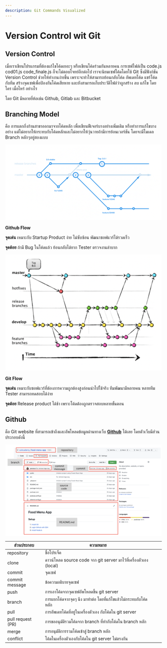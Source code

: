 ```yaml
---
description: Git Commands Visualized
---
```


# Version Control wit Git

## Version Control

เมื่อเราเขียนโปรแกรมที่ต้องแก้ไขโค้ดเยอะๆ หรือเขียนโค้ดร่วมกันหลายคน การเซฟไฟล์เป็น code.js cod01.js code\_finale.js ก็จะไม่ตอบโจทย์อีกต่อไป เราจะนิยมเซฟโค้ดโดยใช้ Git ซึ่งมีฟังก์ชัน Version Control ช่วยให้ทำงานง่ายขึ้น เพราะจะทำให้สามารถย้อนกลับโค้ด อัพเดทโค้ด แชร์โค้ดกับทีม สร้างจุดเซฟเพื่อป้องกันโค้ดเสียหาย และยังสามารถเก็บประวัติไฟล์ว่าถูกสร้าง ลบ แก้ไข โดยใคร เมื่อไหร่ อย่างไร&#x20;

โดย Git มีหลายยี่ห้อเช่น Github, Gitlab และ Bitbucket

## Branching Model

คือ การแตกกิ่งก้านสาขาออกมาจากโค้ดหลัก เพื่อเขียนฟีเจอร์บางอย่างเพิ่มเติม หรือทำการแก้ไขบางอย่าง แต่ไม่อยากให้กระทบกับโค้ดหลักและไม่อยากให้วุ่นวายถ้ามีการย้อนเวอร์ชัน โดยจะมีโมเดล Branch หลักๆอยู่สองแบบ

![Github Flow](<.gitbook/assets/Screen Shot 2565-05-20 at 15.03.51 (2).png>)

**Github Flow**

**จุดเด่น** เหมาะกับ Startup Product ง่าย ไม่ซับซ้อน พัฒนาซอฟแวร์ได้รวดเร็ว

**จุดด้อย** ถ้ามี Bug ในโค้ดแล้ว ย้อนกลับได้ยาก Tester ตรวจงานลำบาก

![Git Flow](<.gitbook/assets/Screen Shot 2565-05-20 at 15.05.11.png>)

**Git Flow**

**จุดเด่น** เหมาะกับซอฟแวร์ที่ต้องการความถูกต้องสูงก่อนนำไปใช้จริง ทีมพัฒนามีหลายคน หลายทีม Tester สามารถทดสอบได้ง่าย

**จุดด้อย** Release product ได้ช้า เพราะโค้ดต้องถูกตรวจสอบหลายขั้นตอน

## Github

คือ Git website ที่สามารถเข้าถึงและอัพโหลดข้อมูลผ่านทางเว็บ [**Github**](https://github.com/) ได้เลย โดยตัวเว็บมีส่วนประกอบดังนี้

![หน้าตาเว็บไซต์ Github](<.gitbook/assets/Screen Shot 2565-05-20 at 15.12.24.png>)

| ส่วนประกอบ        | ความหมาย                                                           |   |   |
| ----------------- | ------------------------------------------------------------------ | - | - |
| repository        | ชื่อโปรเจ็ค                                                        |   |   |
| clone             | ดาวน์โหลด source code จาก git server มาไว้ที่เครื่องตัวเอง (local) |   |   |
| commit            | จุดเซฟ                                                             |   |   |
| commit message    | ข้อความอธิบายจุดเซฟ                                                |   |   |
| push              | การเอาโค้ดจากจุดเซฟอัพโหลดขึ้น git server                          |   |   |
| branch            | การแยกโค้ดจากจุดๆ นึง มาทำต่อ โดยที่แก้ไขแล้วไม่กระทบกับโค้ดหลัก   |   |   |
| pull              | การอัพเดทโค้ดที่อยู่ในเครื่องตัวเอง กับโค้ดใน git server           |   |   |
| pull request (PR) | การขออนุมัติรวมโค้ดจาก branch ที่ทำกับโค้ดใน branch หลัก           |   |   |
| merge             | การอนุมัติการรวมโค้ดเข้าสู่ branch หลัก                            |   |   |
| conflict          | โค้ดในเครื่องตัวเองกับโค้ดใน git server ไม่ตรงกัน                  |   |   |

